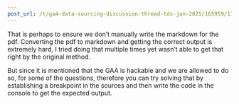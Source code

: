 ```yaml
---
post_url: /t/ga4-data-sourcing-discussion-thread-tds-jan-2025/165959/176
---
```

That is perhaps to ensure we don’t manually write the markdown for the pdf. Converting the pdf to markdown and getting the correct output is extremely hard, I tried doing that multiple times yet wasn’t able to get that right by the original method.

But since it is mentioned that the GAA is hackable and we are allowed to do so, for some of the questions, therefore you can try solving that by establishing a breakpoint in the sources and then write the code in the console to get the expected output.